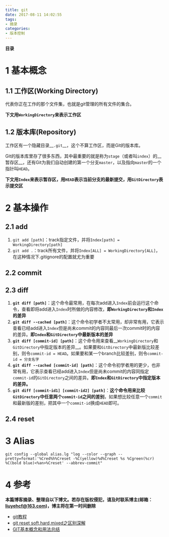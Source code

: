 ```yaml
---
title: git
date: 2017-08-11 14:02:55
tags: 
- 摘录
categories: 
- 版本控制
---
```


__目录__

<!-- toc -->
<!--more-->

# 1 基本概念

## 1.1 工作区(Working Directory)

代表你正在工作的那个文件集，也就是git管理的所有文件的集合。

__下文用`WorkingDirectory`来表示工作区__

## 1.2 版本库(Repository)

工作区有一个隐藏目录__`.git`__，这个不算工作区，而是Git的版本库。

Git的版本库里存了很多东西，其中最重要的就是称为`stage`（或者叫`index`）的__暂存区__，还有Git为我们自动创建的第一个分支`master`，以及指向`master`的一个指针叫`HEAD`。

__下文用`Index`来表示暂存区，用`HEAD`表示当前分支的最新提交，用`GitDirectory`表示提交区__

# 2 基本操作

## 2.1 add

1. `git add [path]`：track指定文件，并将`Index[path] = WorkingDirectory[path]`
1. `git add .`：track所有文件，并将`Index[ALL] = WorkingDirectory[ALL]`，在这种情况下.gitignore的配置就尤为重要

## 2.2 commit

## 2.3 diff

1. __`git diff [path]`__：这个命令最常用，在每次add进入`Index`前会运行这个命令，查看即将add进入`Index`时所做的内容修改，__即`WorkingDirectory`和`Index`的差异__
1. __`git diff --cached [path]`__：这个命令初学者不太常用，却非常有用，它表示查看已经add进入`Index`但是尚未commit的内容同最后一次commit时的内容的差异。__即`Index`和`GitDirectory`中最新版本的差异__
1. __`git diff [commit-id] [path]`__：这个命令用来查看__`WorkingDirectory`和`GitDirectory`中指定版本的差异__。如果要和`GitDirectory`中最新版比较差别，则令`commit-id = HEAD`。如果要和某一个branch比较差别，则令`commit-id = 分支名字`
1. __`git diff --cached [commit-id] [path]`__：这个命令初学者用的更少，也非常有用，它表示查看已经add进入`Index`但是尚未commit的内容同指定`commit-id`的`GitDirectory`之间的差异。__即`Index`和`GitDirectory`中指定版本的差异。__
1. __`git diff [commit-id1] [commit-id2] [path]`__：__这个命令用来比较`GitDirectory`中任意两个`commit-id`之间的差别__，如果想比较任意一个`commit`和最新版的差别，把其中一个`commit-id`换成`HEAD`即可。

## 2.4 reset

# 3 Alias

`git config --global alias.lg "log --color --graph --pretty=format:'%Cred%h%Creset -%C(yellow)%d%Creset %s %Cgreen(%cr) %C(bold blue)<%an>%Creset' --abbrev-commit"`

# 4 参考

__本篇博客摘录、整理自以下博文。若存在版权侵犯，请及时联系博主(邮箱：liuyehcf@163.com)，博主将在第一时间删除__

* [git教程](https://www.liaoxuefeng.com/wiki/0013739516305929606dd18361248578c67b8067c8c017b000/)
* [git reset soft,hard,mixed之区别深解](http://www.cnblogs.com/kidsitcn/p/4513297.html)
* [GIT基本概念和用法总结](http://guibin.iteye.com/blog/1014369)


